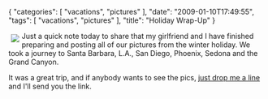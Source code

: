 {
    "categories": [
        "vacations", 
        "pictures"
    ], 
    "date": "2009-01-10T17:49:55", 
    "tags": [
        "vacations", 
        "pictures"
    ], 
    "title": "Holiday Wrap-Up"
}

<img src="http://michaeljaylissner.com/files/images/DSC01041_small.thumbnail.JPG" style="float: left; padding: 5px">Just a quick note today to share that my girlfriend and I have finished preparing and posting all of our pictures from the winter holiday. We took a journey to Santa Barbara, L.A., San Diego, Phoenix, Sedona and the Grand Canyon.

It was a great trip, and if anybody wants to see the pics, <a href="http://michaeljaylissner.com/contact">just drop me a line</a> and I'll send you the link.